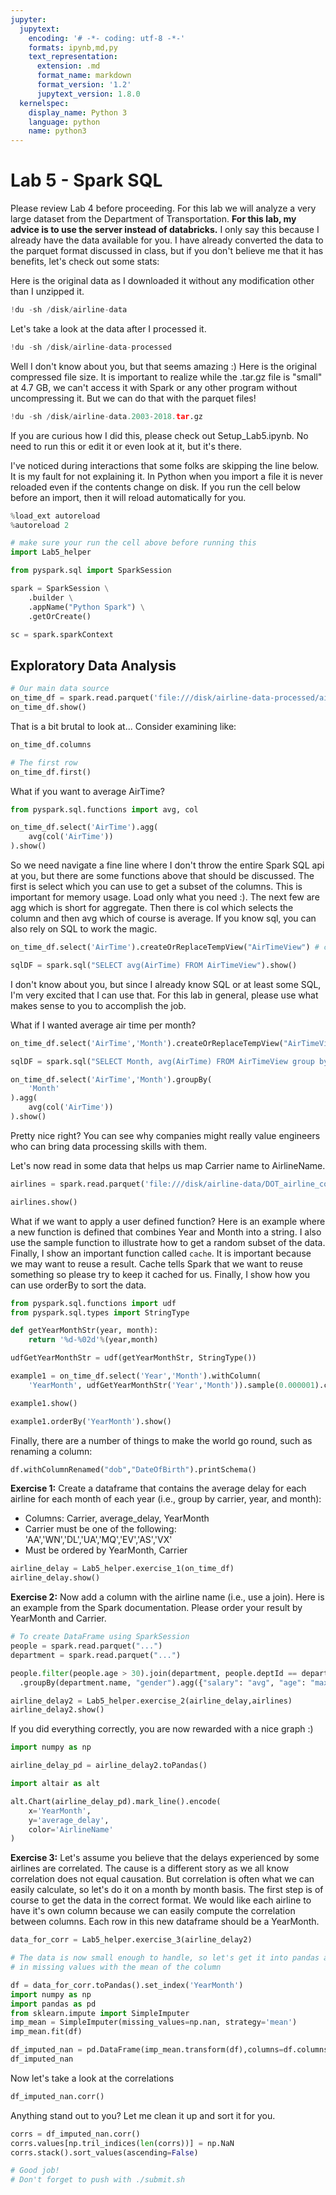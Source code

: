 ```yaml
---
jupyter:
  jupytext:
    encoding: '# -*- coding: utf-8 -*-'
    formats: ipynb,md,py
    text_representation:
      extension: .md
      format_name: markdown
      format_version: '1.2'
      jupytext_version: 1.8.0
  kernelspec:
    display_name: Python 3
    language: python
    name: python3
---
```


<!-- #region slideshow={"slide_type": "slide"} -->
# Lab 5 - Spark SQL

Please review Lab 4 before proceeding. For this lab we will analyze a very large dataset from the Department of Transportation. **For this lab, my advice is to use the server instead of databricks.** I only say this because I already have the data available for you. I have already converted the data to the parquet format discussed in class, but if you don't believe me that it has benefits, let's check out some stats:
<!-- #endregion -->

Here is the original data as I downloaded it without any modification other than I unzipped it.

```python
!du -sh /disk/airline-data
```

Let's take a look at the data after I processed it.

```python
!du -sh /disk/airline-data-processed
```

Well I don't know about you, but that seems amazing :) Here is the original compressed file size. It is important to realize while the .tar.gz file is "small" at 4.7 GB, we can't access it with Spark or any other program without uncompressing it. But we can do that with the parquet files!

```python
!du -sh /disk/airline-data.2003-2018.tar.gz
```

If you are curious how I did this, please check out Setup_Lab5.ipynb. No need to run this or edit it or even look at it, but it's there.


I've noticed during interactions that some folks are skipping the line below. It is my fault for not explaining it. In Python when you import a file it is never reloaded even if the contents change on disk. If you run the cell below before an import, then it will reload automatically for you.

```python slideshow={"slide_type": "skip"}
%load_ext autoreload
%autoreload 2
```

```python slideshow={"slide_type": "skip"}
# make sure your run the cell above before running this
import Lab5_helper
```

```python slideshow={"slide_type": "skip"}
from pyspark.sql import SparkSession

spark = SparkSession \
    .builder \
    .appName("Python Spark") \
    .getOrCreate()

sc = spark.sparkContext
```

## Exploratory Data Analysis

```python
# Our main data source
on_time_df = spark.read.parquet('file:///disk/airline-data-processed/airline-data.parquet')
on_time_df.show()
```

That is a bit brutal to look at... Consider examining like:

```python
on_time_df.columns
```

```python
# The first row
on_time_df.first()
```

What if you want to average AirTime?

```python
from pyspark.sql.functions import avg, col

on_time_df.select('AirTime').agg(
    avg(col('AirTime'))
).show()
```

So we need navigate a fine line where I don't throw the entire Spark SQL api at you, but there are some functions above that should be discussed. The first is select which you can use to get a subset of the columns. This is important for memory usage. Load only what you need :). The next few are agg which is short for aggregate. Then there is col which selects the column and then avg which of course is average. If you know sql, you can also rely on SQL to work the magic.

```python
on_time_df.select('AirTime').createOrReplaceTempView("AirTimeView") # create a temporary view so we can query our data

sqlDF = spark.sql("SELECT avg(AirTime) FROM AirTimeView").show()
```

I don't know about you, but since I already know SQL or at least some SQL, I'm very excited that I can use that. For this lab in general, please use what makes sense to you to accomplish the job.


What if I wanted average air time per month?

```python
on_time_df.select('AirTime','Month').createOrReplaceTempView("AirTimeView") # create a temporary view so we can query our data

sqlDF = spark.sql("SELECT Month, avg(AirTime) FROM AirTimeView group by Month").show()
```

```python
on_time_df.select('AirTime','Month').groupBy(
    'Month'
).agg(
    avg(col('AirTime'))
).show()
```

Pretty nice right? You can see why companies might really value engineers who can bring data processing skills with them.

Let's now read in some data that helps us map Carrier name to AirlineName.

```python
airlines = spark.read.parquet('file:///disk/airline-data/DOT_airline_codes_table')
```

```python
airlines.show()
```

What if we want to apply a user defined function? Here is an example where a new function is defined that combines Year and Month into a string. I also use the sample function to illustrate how to get a random subset of the data. Finally, I show an important function called ``cache``. It is important because we may want to reuse a result. Cache tells Spark that we want to reuse something so please try to keep it cached for us. Finally, I show how you can use orderBy to sort the data.

```python
from pyspark.sql.functions import udf
from pyspark.sql.types import StringType

def getYearMonthStr(year, month):
    return '%d-%02d'%(year,month)

udfGetYearMonthStr = udf(getYearMonthStr, StringType())

example1 = on_time_df.select('Year','Month').withColumn(
    'YearMonth', udfGetYearMonthStr('Year','Month')).sample(0.000001).cache()

example1.show()
```

```python
example1.orderBy('YearMonth').show()
```

<!-- #region -->
Finally, there are a number of things to make the world go round, such as renaming a column:
```python
df.withColumnRenamed("dob","DateOfBirth").printSchema()
```
<!-- #endregion -->

**Exercise 1:** Create a dataframe that contains the average delay for each airline for each month of each year (i.e., group by carrier, year, and month):
* Columns: Carrier, average_delay, YearMonth
* Carrier must be one of the following: 'AA','WN','DL','UA','MQ','EV','AS','VX'
* Must be ordered by YearMonth, Carrier

```python
airline_delay = Lab5_helper.exercise_1(on_time_df)
airline_delay.show()
```

<!-- #region -->
**Exercise 2:** Now add a column with the airline name (i.e., use a join). Here is an example from the Spark documentation. Please order your result by YearMonth and Carrier.

```python
# To create DataFrame using SparkSession
people = spark.read.parquet("...")
department = spark.read.parquet("...")

people.filter(people.age > 30).join(department, people.deptId == department.id) \
  .groupBy(department.name, "gender").agg({"salary": "avg", "age": "max"})
```
<!-- #endregion -->

```python
airline_delay2 = Lab5_helper.exercise_2(airline_delay,airlines)
airline_delay2.show()
```

If you did everything correctly, you are now rewarded with a nice graph :)

```python
import numpy as np

airline_delay_pd = airline_delay2.toPandas()

import altair as alt

alt.Chart(airline_delay_pd).mark_line().encode(
    x='YearMonth',
    y='average_delay',
    color='AirlineName'
)
```

**Exercise 3:** Let's assume you believe that the delays experienced by some airlines are correlated. The cause is a different story as we all know correlation does not equal causation. But correlation is often what we can easily calculate, so let's do it on a month by month basis. The first step is of course to get the data in the correct format. We would like each airline to have it's own column because we can easily compute the correlation between columns. Each row in this new dataframe should be a YearMonth.

```python
data_for_corr = Lab5_helper.exercise_3(airline_delay2)

# The data is now small enough to handle, so let's get it into pandas and calculate the correlation and filling
# in missing values with the mean of the column

df = data_for_corr.toPandas().set_index('YearMonth')
import numpy as np
import pandas as pd
from sklearn.impute import SimpleImputer
imp_mean = SimpleImputer(missing_values=np.nan, strategy='mean')
imp_mean.fit(df)

df_imputed_nan = pd.DataFrame(imp_mean.transform(df),columns=df.columns,index=df.index)
df_imputed_nan
```

Now let's take a look at the correlations

```python
df_imputed_nan.corr()
```

Anything stand out to you? Let me clean it up and sort it for you.

```python
corrs = df_imputed_nan.corr()
corrs.values[np.tril_indices(len(corrs))] = np.NaN 
corrs.stack().sort_values(ascending=False)
```

```python
# Good job!
# Don't forget to push with ./submit.sh
```

```python

```
